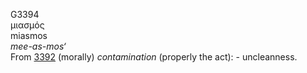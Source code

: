<body>
  <p>G3394<br>  μιασμός  <br> miasmos  <br><i>mee-as-mos‘ </i><br>From <a href="g3392.htm">3392</a>  (morally) <i>contamination</i> (properly the act): - uncleanness.<br></p>
 </body>